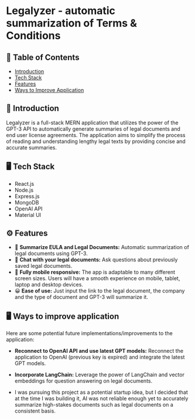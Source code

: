 # Legalyzer - automatic summarization of Terms & Conditions

## 📖 Table of Contents

- [Introduction](#introduction)
- [Tech Stack](#tech-stack)
- [Features](#features)
- [Ways to Improve Application](#ways-to-improve-application)

## 📖 Introduction 

Legalyzer is a full-stack MERN application that utilizes the power of the GPT-3 API to automatically generate summaries of legal documents and end user license agreements. The application aims to simplify the process of reading and understanding lengthy legal texts by providing concise and accurate summaries.

## 🖥️ Tech Stack

- React.js
- Node.js
- Express.js
- MongoDB
- OpenAI API
- Material UI

## ⚙️ Features

- 📃 **Summarize EULA and Legal Documents:** Automatic summarization of legal documents using GPT-3.
- 💬 **Chat with your legal documents:** Ask questions about previously saved legal documents.
- 📱 **Fully mobile responsive:** The app is adaptable to many different screen sizes. Users will have a smooth experience on mobile, tablet, laptop and desktop devices.
- 😀 **Ease of use:** Just input the link to the legal document, the company and the type of document and GPT-3 will summarize it.

## 🖥️ Ways to improve application

Here are some potential future implementations/improvements to the application:

- **Reconnect to OpenAI API and use latest GPT models:** Reconnect the application to OpenAI (previous key is expired) and integrate the latest GPT models.
- **Incorporate LangChain:** Leverage the power of LangChain and vector embeddings for question answering on legal documents.


- I was pursuing this project as a potential startup idea, but I decided that at the time I was building it, AI was not reliable enough yet to accurately summarize high-stakes documents such as legal documents on a consistent basis.

